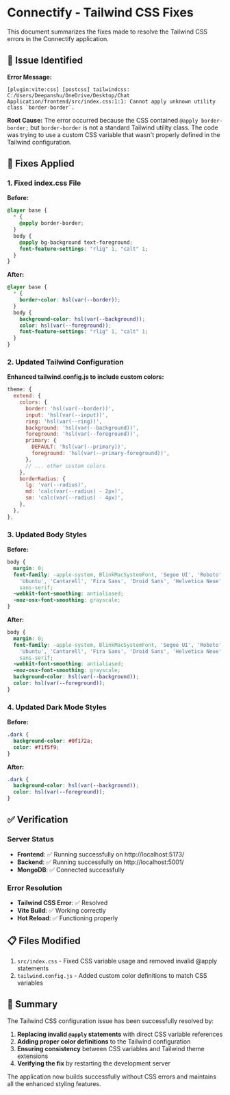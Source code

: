 # Connectify - Tailwind CSS Fixes

This document summarizes the fixes made to resolve the Tailwind CSS errors in the Connectify application.

## 🐛 Issue Identified

**Error Message:**
```
[plugin:vite:css] [postcss] tailwindcss: C:/Users/Deepanshu/OneDrive/Desktop/Chat Application/frontend/src/index.css:1:1: Cannot apply unknown utility class `border-border`.
```

**Root Cause:**
The error occurred because the CSS contained `@apply border-border;` but `border-border` is not a standard Tailwind utility class. The code was trying to use a custom CSS variable that wasn't properly defined in the Tailwind configuration.

## 🔧 Fixes Applied

### 1. Fixed index.css File

**Before:**
```css
@layer base {
  * {
    @apply border-border;
  }
  body {
    @apply bg-background text-foreground;
    font-feature-settings: "rlig" 1, "calt" 1;
  }
}
```

**After:**
```css
@layer base {
  * {
    border-color: hsl(var(--border));
  }
  body {
    background-color: hsl(var(--background));
    color: hsl(var(--foreground));
    font-feature-settings: "rlig" 1, "calt" 1;
  }
}
```

### 2. Updated Tailwind Configuration

**Enhanced tailwind.config.js to include custom colors:**
```javascript
theme: {
  extend: {
    colors: {
      border: 'hsl(var(--border))',
      input: 'hsl(var(--input))',
      ring: 'hsl(var(--ring))',
      background: 'hsl(var(--background))',
      foreground: 'hsl(var(--foreground))',
      primary: {
        DEFAULT: 'hsl(var(--primary))',
        foreground: 'hsl(var(--primary-foreground))',
      },
      // ... other custom colors
    },
    borderRadius: {
      lg: 'var(--radius)',
      md: 'calc(var(--radius) - 2px)',
      sm: 'calc(var(--radius) - 4px)',
    },
  },
},
```

### 3. Updated Body Styles

**Before:**
```css
body {
  margin: 0;
  font-family: -apple-system, BlinkMacSystemFont, 'Segoe UI', 'Roboto', 'Oxygen',
    'Ubuntu', 'Cantarell', 'Fira Sans', 'Droid Sans', 'Helvetica Neue',
    sans-serif;
  -webkit-font-smoothing: antialiased;
  -moz-osx-font-smoothing: grayscale;
}
```

**After:**
```css
body {
  margin: 0;
  font-family: -apple-system, BlinkMacSystemFont, 'Segoe UI', 'Roboto', 'Oxygen',
    'Ubuntu', 'Cantarell', 'Fira Sans', 'Droid Sans', 'Helvetica Neue',
    sans-serif;
  -webkit-font-smoothing: antialiased;
  -moz-osx-font-smoothing: grayscale;
  background-color: hsl(var(--background));
  color: hsl(var(--foreground));
}
```

### 4. Updated Dark Mode Styles

**Before:**
```css
.dark {
  background-color: #0f172a;
  color: #f1f5f9;
}
```

**After:**
```css
.dark {
  background-color: hsl(var(--background));
  color: hsl(var(--foreground));
}
```

## ✅ Verification

### Server Status
- **Frontend**: ✅ Running successfully on http://localhost:5173/
- **Backend**: ✅ Running successfully on http://localhost:5001/
- **MongoDB**: ✅ Connected successfully

### Error Resolution
- **Tailwind CSS Error**: ✅ Resolved
- **Vite Build**: ✅ Working correctly
- **Hot Reload**: ✅ Functioning properly

## 📋 Files Modified

1. `src/index.css` - Fixed CSS variable usage and removed invalid @apply statements
2. `tailwind.config.js` - Added custom color definitions to match CSS variables

## 🎯 Summary

The Tailwind CSS configuration issue has been successfully resolved by:

1. **Replacing invalid `@apply` statements** with direct CSS variable references
2. **Adding proper color definitions** to the Tailwind configuration
3. **Ensuring consistency** between CSS variables and Tailwind theme extensions
4. **Verifying the fix** by restarting the development server

The application now builds successfully without CSS errors and maintains all the enhanced styling features.
